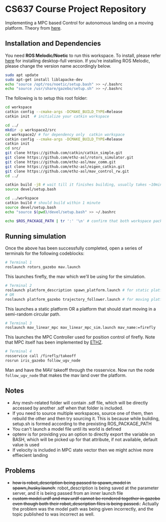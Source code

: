 # CS637 Course Project Repository

Implementing a MPC based Control for autonomous landing on a moving platform. Theory from [here](https://ieeexplore.ieee.org/document/9214043).

## Installation and Dependencies

You need **ROS Melodic/Noetic** to run this workspace.
To install, please refer [here](http://wiki.ros.org/noetic/Installation) for installing desktop-full version.
If you're installing ROS Melodic, please change the version name accordingly below.

```bash
sudo apt update
sudo apt-get install liblapacke-dev
echo "source /opt/ros/noetic/setup.bash" >> ~/.bashrc
echo "source /usr/share/gazebo/setup.sh" >> ~/.bashrc
```

The following is to setup this root folder:

```bash
cd workspace
catkin config --cmake-args -DCMAKE_BUILD_TYPE=Release
catkin init  # initialize your catkin workspace

cd ../
mkdir -p workspace2/src
cd workspace2/ # for dependency only  catkin workspace
catkin config --cmake-args -DCMAKE_BUILD_TYPE=Release
catkin init
cd src/
git clone https://github.com/catkin/catkin_simple.git
git clone https://github.com/ethz-asl/rotors_simulator.git
git clone https://github.com/ethz-asl/mav_comm.git
git clone https://github.com/ethz-asl/eigen_catkin.git
git clone https://github.com/ethz-asl/mav_control_rw.git
cd ../

catkin build -j8 # wait till it finishes building, usually takes ~10minutes
source devel/setup.bash

cd ../workspace
catkin build # should build within 1 minute
source devel/setup.bash
echo "source $(pwd)/devel/setup.bash" >> ~/.bashrc

echo $ROS_PACKAGE_PATH | tr ':' '\n' # confirm that both workspace packages are in ROS Path
```

## Running simulation

Once the above has been successfully completed, open a series of terminals for the following codeblocks:

```bash
# Terminal 1
roslaunch rotors_gazebo mav.launch
```

This launches firefly, the mav which we'll be using for the simulation.

```bash
# Terminal 2
roslaunch platform_description spawn_platform.launch # for static platform
# OR
roslaunch platform_gazebo trajectory_follower.launch # for moving platform
```

This launches a static platform OR a platform that should start moving in a semi-random circular path.

```bash
# Terminal 3
roslaunch mav_linear_mpc mav_linear_mpc_sim.launch mav_name:=firefly
```

This launches the MPC Controller used for position control of firefly. Note that MPC itself has been implemented by [ETHZ](https://github.com/ethz-asl/mav_control_rw.git).

```bash
# Terminal 4
rosservice call /firefly/takeoff
rosrun iris_gazebo follow_ugv_node
```

Man and have the MAV takeoff through the rosservice. Now run the node `follow_ugv_node` that makes the mav land over the platform.

## Notes

- Any mesh-related folder will contain .sdf file, which will be directly accessed by another .sdf when that folder is included.
- If you need to source multiple workspaces, source one of them, then rebuild the other and then try sourcing it. This is because while building, setup.sh is formed according to the prexisting ROS_PACKAGE_PATH
- You can't launch a model file until its world is defined
- optenv is for providing you an option to directly export the variable on BASH, which will be picked up for that attribute, if not available, default value is used
- If velocity is included in MPC state vector then we might achive more effiecient landing

## Problems

- <s>how is robot_description being passed to spawn_model in spawn_husky.launch</s>: robot_description is being saved at the parameter server, and it is being passed from an inner launch file
- <s>custom model.urdf and mav.urdf cannot be rendered together in gazebo even though both their robot_description files is being passed.</s>: Actually the problem was the model path was being given incorrectly, and the topic published to was incorrect as well.
